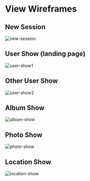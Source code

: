 # View Wireframes

## New Session
![new-session]

## User Show (landing page)
![user-show1]

## Other User Show
![user-show2]

## Album Show
![album-show]

## Photo Show
![photo-show]

## Location Show
![location-show]

[new-session]: ./wireframes/new-session.png
[user-show1]: ./wireframes/user-show1.png
[user-show2]: ./wireframes/user-show2.png
[album-show]: ./wireframes/album-show.png
[photo-show]: ./wireframes/photo-show.png
[location-show]: ./wireframes/location-show.png
